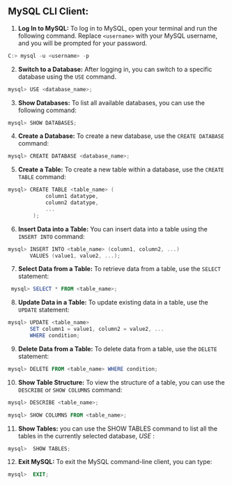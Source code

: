 ## MySQL CLI Client:

1.  **Log In to MySQL:** To log in to MySQL, open your terminal and run the following command. Replace `<username>` with your MySQL username, and you will be prompted for your password.
    
```powershell
C:> mysql -u <username> -p
```

2.  **Switch to a Database:** After logging in, you can switch to a specific database using the `USE` command.
    
```powershell
mysql> USE <database_name>;
```

3.  **Show Databases:** To list all available databases, you can use the following command:
```powershell
mysql> SHOW DATABASES;
```

4.  **Create a Database:** To create a new database, use the `CREATE DATABASE` command:
```powershell
mysql> CREATE DATABASE <database_name>;
```
    
5.  **Create a Table:** To create a new table within a database, use the `CREATE TABLE` command:
```powershell 
mysql> CREATE TABLE <table_name> (
	        column1 datatype,
	        column2 datatype,
	        ...
	    );
```    
6.  **Insert Data into a Table:** You can insert data into a table using the `INSERT INTO` command:
```powershell    
mysql> INSERT INTO <table_name> (column1, column2, ...)
       VALUES (value1, value2, ...);
```

7.  **Select Data from a Table:** To retrieve data from a table, use the `SELECT` statement:
```powershell
 mysql> SELECT * FROM <table_name>;
```
    
8.  **Update Data in a Table:** To update existing data in a table, use the `UPDATE` statement:
```powershell
mysql> UPDATE <table_name>
       SET column1 = value1, column2 = value2, ...
       WHERE condition;
```
    
9.  **Delete Data from a Table:** To delete data from a table, use the `DELETE` statement:
```powershell    
mysql> DELETE FROM <table_name> WHERE condition;
```

10.  **Show Table Structure:** To view the structure of a table, you can use the `DESCRIBE` or `SHOW COLUMNS` command:
```powershell    
mysql> DESCRIBE <table_name>;

mysql> SHOW COLUMNS FROM <table_name>;
```

11.  **Show Tables:** you can use the SHOW TABLES command to list all the tables in the currently selected database, *USE <DATABASE>*:
```powershell
mysql>  SHOW TABLES;
```

12.  **Exit MySQL:** To exit the MySQL command-line client, you can type:
```powershell
mysql>  EXIT;
```
